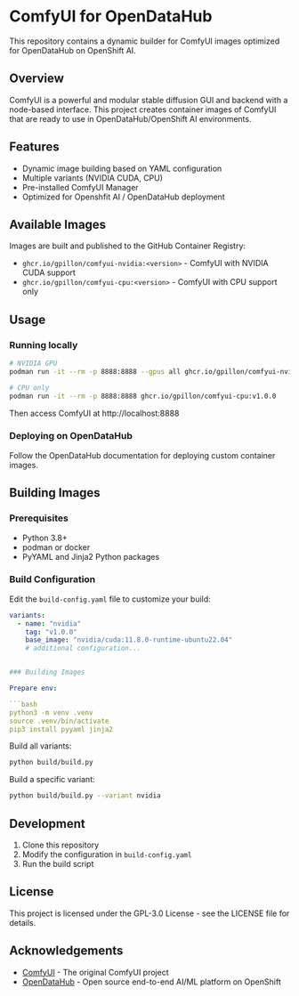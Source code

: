 # ComfyUI for OpenDataHub

This repository contains a dynamic builder for ComfyUI images optimized for OpenDataHub on OpenShift AI.

## Overview

ComfyUI is a powerful and modular stable diffusion GUI and backend with a node-based interface. This project creates container images of ComfyUI that are ready to use in OpenDataHub/OpenShift AI environments.

## Features

- Dynamic image building based on YAML configuration
- Multiple variants (NVIDIA CUDA, CPU)
- Pre-installed ComfyUI Manager
- Optimized for Openshfit AI / OpenDataHub deployment

## Available Images

Images are built and published to the GitHub Container Registry:

- `ghcr.io/gpillon/comfyui-nvidia:<version>` - ComfyUI with NVIDIA CUDA support
- `ghcr.io/gpillon/comfyui-cpu:<version>` - ComfyUI with CPU support only

## Usage

### Running locally

```bash
# NVIDIA GPU
podman run -it --rm -p 8888:8888 --gpus all ghcr.io/gpillon/comfyui-nvidia:v1.0.0

# CPU only
podman run -it --rm -p 8888:8888 ghcr.io/gpillon/comfyui-cpu:v1.0.0
```

Then access ComfyUI at http://localhost:8888

### Deploying on OpenDataHub

Follow the OpenDataHub documentation for deploying custom container images.

## Building Images

### Prerequisites

- Python 3.8+
- podman or docker
- PyYAML and Jinja2 Python packages

### Build Configuration

Edit the `build-config.yaml` file to customize your build:

```yaml
variants:
  - name: "nvidia"
    tag: "v1.0.0"
    base_image: "nvidia/cuda:11.8.0-runtime-ubuntu22.04"
    # additional configuration...


### Building Images

Prepare env:

```bash
python3 -m venv .venv
source .venv/bin/activate
pip3 install pyyaml jinja2
```


Build all variants:

```bash
python build/build.py
```

Build a specific variant:

```bash
python build/build.py --variant nvidia
```

## Development

1. Clone this repository
2. Modify the configuration in `build-config.yaml`
3. Run the build script

## License

This project is licensed under the GPL-3.0 License - see the LICENSE file for details.

## Acknowledgements

- [ComfyUI](https://github.com/comfyanonymous/ComfyUI) - The original ComfyUI project
- [OpenDataHub](https://opendatahub.io/) - Open source end-to-end AI/ML platform on OpenShift